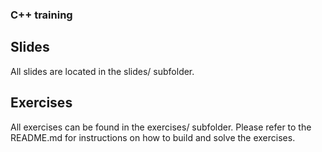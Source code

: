 ### C++ training

## Slides
All slides are located in the slides/ subfolder.

## Exercises
All exercises can be found in the exercises/ subfolder. Please refer to the README.md for instructions on how to build and solve the exercises.


